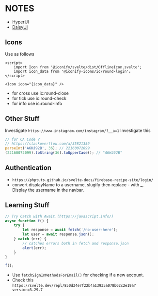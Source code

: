 # NOTES

-   [HyperUI](https://hyperui.dev/)
-   [DaisyUI](https://daisyui.com/)

## Icons

Use as follows

```svelte
<script>
    import Icon from '@iconify/svelte/dist/OfflineIcon.svelte';
    import icon_data from '@iconify-icons/ic/round-login';
</script>

<Icon icon="{icon_data}" />
```

-   for cross use ic:round-close
-   for tick use ic:round-check
-   for info use ic:round-info

## Other Stuff

Investigate `https://www.instagram.com/instagram/?__a=1`
Investigate this

```js
// for CA Code ?
// https://stackoverflow.com/a/35821359
parseInt('A6HJ92B', 36); // 22160072099
(22160072099).toString(36).toUpperCase(); // "A6HJ92B"
```

## Authentication

-   `https://phptuts.github.io/svelte-docs/firebase-recipe-site/login/`
-   convert displayName to a username, slugify then replace - with \_, Display the username in the navbar.

## Learning Stuff

```js
// Try Catch with Await.(https://javascript.info/)
async function f() {
    try {
        let response = await fetch('/no-user-here');
        let user = await response.json();
    } catch (err) {
        // catches errors both in fetch and response.json
        alert(err);
    }
}

f();
```

-   Use `fetchSignInMethodsForEmail()` for checking if a new account.
-   Check this `https://svelte.dev/repl/850d34e7f22b4a13935a078b62c2e19a?version=3.29.7`
